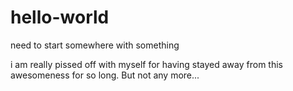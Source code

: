 # hello-world
need to start somewhere with something


i am really pissed off with myself for having stayed away from this awesomeness for so long. But not any more...
